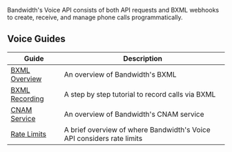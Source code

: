 Bandwidth's Voice API consists of both API requests and BXML webhooks to create, receive, and manage phone calls programmatically.

## Voice Guides

| Guide | Description |
|--|--|
| [BXML Overview](./bxml/BxmlOverview.md) | An overview of Bandwidth's BXML |
| [BXML Recording](./guides/BxmlRecording.md) | A step by step tutorial to record calls via BXML |
| [CNAM Service](./guides/CnamService.md) | An overview of Bandwidth's CNAM service |
| [Rate Limits](./guides/rateLimits.md) | A brief overview of where Bandwidth's Voice API considers rate limits |
